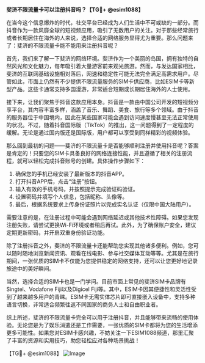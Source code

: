 **斐济不限流量卡可以注册抖音吗？【TG💪+ @esim1088】**

在当今这个信息爆炸的时代，社交平台已经成为人们生活中不可或缺的一部分。而抖音作为一款风靡全球的短视频应用，吸引了无数用户的关注。对于那些经常旅行或者长期居住在海外的人来说，选择合适的网络服务显得尤为重要。那么问题来了：斐济的不限流量卡能不能用来注册抖音呢？

首先，我们来了解一下斐济的网络环境。斐济作为一个美丽的岛国，拥有独特的自然风光和文化魅力，每年吸引着大量游客前来观光旅游。然而，与发达国家相比，斐济的互联网基础设施相对落后，网速和稳定性可能无法完全满足高需求用户。尽管如此，市面上仍然有不少提供不限流量服务的SIM卡供应商，比如ESIM卡等新型产品。这些卡通常支持多国漫游，非常适合短期或长期居住海外的人士使用。

接下来，让我们聚焦于抖音这款应用本身。抖音是一款由中国公司开发的短视频分享平台，其内容丰富多样，涵盖了音乐、舞蹈、美食、旅行等多个领域。由于抖音的服务器位于中国境内，因此在某些国家可能会遇到访问速度慢甚至无法正常使用的状况。不过，随着抖音国际版（TikTok）的推出，这一问题得到了一定程度的缓解。无论是通过国内版还是国际版，用户都可以享受到同样精彩的视频体验。

那么回到最初的问题——斐济的不限流量卡是否能够顺利注册并使用抖音呢？答案是肯定的！只要您的SIM卡具备良好的网络连接性能，并且遵循了相关的注册流程，就可以轻松完成抖音账号的创建。具体操作步骤如下：

1. 确保您的手机已经安装了最新版本的抖音APP。
2. 打开抖音APP后，点击“注册”按钮。
3. 输入有效的手机号码，并按照提示完成验证码验证。
4. 设置密码并填写个人信息，包括昵称、头像等。
5. 最后，根据系统要求上传身份证照片以完成实名认证（仅限中国大陆用户）。

需要注意的是，在注册过程中可能会遇到网络延迟或其他技术性障碍。如果您发现注册失败，请尝试更换Wi-Fi环境或者稍后再试。此外，为了确保账户安全，建议定期更新密码，并开启双重身份验证功能。

除了注册抖音之外，斐济的不限流量卡还能帮助您实现其他诸多便利。例如，您可以随时随地浏览新闻资讯、观看在线电影、参与社交媒体互动等等。尤其是在旅行期间，一张优质的SIM卡不仅能为您提供稳定的网络支持，还可以让您更好地记录旅途中的美好瞬间。

当然，选择合适的SIM卡也是一门学问。目前市面上常见的斐济SIM卡品牌有Singtel、Vodafone Fiji以及Digicel Fiji等。其中，ESIM卡因其便捷性和灵活性受到了越来越多用户的青睐。ESIM卡无需实体芯片即可直接嵌入设备中，支持多种语言切换，非常适合频繁往返不同国家的商务人士和自由职业者。

综上所述，斐济的不限流量卡完全可以用于注册抖音，并且能够带来流畅的使用体验。无论您是为了娱乐消遣还是工作需要，一张优质的SIM卡都将为您的生活增添更多可能性。如果您对ESIM卡感兴趣，不妨关注一下ESIM1088频道，那里汇聚了丰富的资源和实用技巧，助您轻松应对各种场景挑战！

【TG💪+ @esim1088】
![Image](https://i.postimg.cc/4NQfJmqS/Snipaste-2025-05-13-00-14-12.png)